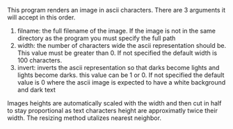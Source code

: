 This program renders an image in ascii characters. There are 3 arguments it will accept in this order.

  1. filname: the full filename of the image. If the image is not in the same directory as the program you must specify the full path
  2. width: the number of characters wide the ascii representation should be. This value must be greater than 0. If not specified the default width is 100 characters.
  3. invert: inverts the ascii representation so that darks become lights and lights become darks. this value can be 1 or 0. If not specified the default value is 0 where the ascii image is expected to have a white background and dark text
    
Images heights are automatically scaled with the width and then cut in half to stay proportional as text characters height are approximatly twice their width. The resizing method utalizes nearest neighbor.
